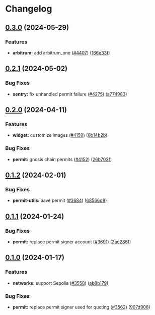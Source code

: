 # Changelog

## [0.3.0](https://github.com/cowprotocol/cowswap/compare/permit-utils-v0.2.1...permit-utils-v0.3.0) (2024-05-29)


### Features

* **arbitrum:** add arbitrum_one ([#4407](https://github.com/cowprotocol/cowswap/issues/4407)) ([166e33f](https://github.com/cowprotocol/cowswap/commit/166e33f3c494972738b154cf844584dd78e12c7d))

## [0.2.1](https://github.com/cowprotocol/cowswap/compare/permit-utils-v0.2.0...permit-utils-v0.2.1) (2024-05-02)


### Bug Fixes

* **sentry:** fix unhandled permit failure ([#4275](https://github.com/cowprotocol/cowswap/issues/4275)) ([a774983](https://github.com/cowprotocol/cowswap/commit/a7749831a4874536423d6f65b1e17bfae8571d27))

## [0.2.0](https://github.com/cowprotocol/cowswap/compare/permit-utils-v0.1.2...permit-utils-v0.2.0) (2024-04-11)


### Features

* **widget:** customize images ([#4159](https://github.com/cowprotocol/cowswap/issues/4159)) ([0b14b2b](https://github.com/cowprotocol/cowswap/commit/0b14b2b19279a1688f75dc4f2954b8c267e57c40))


### Bug Fixes

* **permit:** gnosis chain permits ([#4152](https://github.com/cowprotocol/cowswap/issues/4152)) ([26b703f](https://github.com/cowprotocol/cowswap/commit/26b703f2a45715fce0c4418d1f45fdceab2a716e))

## [0.1.2](https://github.com/cowprotocol/cowswap/compare/permit-utils-v0.1.1...permit-utils-v0.1.2) (2024-02-01)


### Bug Fixes

* **permit-utils:** aave permit ([#3684](https://github.com/cowprotocol/cowswap/issues/3684)) ([68566d8](https://github.com/cowprotocol/cowswap/commit/68566d882f0c0bebde93b8228645a59d76c2120d))

## [0.1.1](https://github.com/cowprotocol/cowswap/compare/permit-utils-v0.1.0...permit-utils-v0.1.1) (2024-01-24)


### Bug Fixes

* **permit:** replace permit signer account ([#3691](https://github.com/cowprotocol/cowswap/issues/3691)) ([3ae286f](https://github.com/cowprotocol/cowswap/commit/3ae286f7e0f239a2843ce2a30138d23eceb1577f))

## [0.1.0](https://github.com/cowprotocol/cowswap/compare/permit-utils-v0.0.2...permit-utils-v0.1.0) (2024-01-17)


### Features

* **networks:** support Sepolia ([#3558](https://github.com/cowprotocol/cowswap/issues/3558)) ([ab8b179](https://github.com/cowprotocol/cowswap/commit/ab8b1794fb60da851f3fccdd861ebef4b18df30e))


### Bug Fixes

* **permit:** replace permit signer used for quoting ([#3562](https://github.com/cowprotocol/cowswap/issues/3562)) ([907d908](https://github.com/cowprotocol/cowswap/commit/907d90825643a5ad5824ed4ff5d24a9227f96f71))
